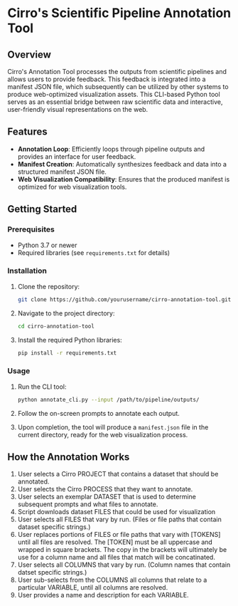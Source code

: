 # Cirro's Scientific Pipeline Annotation Tool

## Overview

Cirro's Annotation Tool processes the outputs from scientific pipelines and allows users to provide feedback. This feedback is integrated into a manifest JSON file, which subsequently can be utilized by other systems to produce web-optimized visualization assets. This CLI-based Python tool serves as an essential bridge between raw scientific data and interactive, user-friendly visual representations on the web.

## Features

- **Annotation Loop**: Efficiently loops through pipeline outputs and provides an interface for user feedback.
- **Manifest Creation**: Automatically synthesizes feedback and data into a structured manifest JSON file.
- **Web Visualization Compatibility**: Ensures that the produced manifest is optimized for web visualization tools.

## Getting Started

### Prerequisites

- Python 3.7 or newer
- Required libraries (see `requirements.txt` for details)

### Installation

1. Clone the repository:
    ```bash
    git clone https://github.com/yourusername/cirro-annotation-tool.git
    ```

2. Navigate to the project directory:
    ```bash
    cd cirro-annotation-tool
    ```

3. Install the required Python libraries:
    ```bash
    pip install -r requirements.txt
    ```

### Usage

1. Run the CLI tool:
    ```bash
    python annotate_cli.py --input /path/to/pipeline/outputs/
    ```

2. Follow the on-screen prompts to annotate each output.

3. Upon completion, the tool will produce a `manifest.json` file in the current directory, ready for the web visualization process.

## How the Annotation Works
1. User selects a Cirro PROJECT that contains a dataset that should be annotated.
2. User selects the Cirro PROCESS that they want to annotate.
3. User selects an exemplar DATASET that is used to determine subsequent prompts and what files to annotate.
4. Script downloads dataset FILES that could be used for visualization
5. User selects all FILES that vary by run. (Files or file paths that contain dataset specific strings.)
6. User replaces portions of FILES or file paths that vary with [TOKENS] until all files are resolved.  The [TOKEN] must be all uppercase and wrapped in square brackets.  The copy in the brackets will ultimately be use for a column name and all files that match will be concatinated.
7. User selects all COLUMNS that vary by run. (Column names that contain datset specific strings.)
8. User sub-selects from the COLUMNS all columns that relate to a particular VARIABLE, until all columns are resolved.  
9. User provides a name and description for each VARIABLE.
